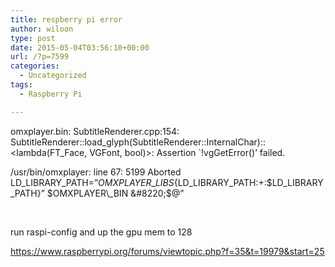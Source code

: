 ```yaml
---
title: respberry pi error
author: wiloon
type: post
date: 2015-05-04T03:56:10+00:00
url: /?p=7599
categories:
  - Uncategorized
tags:
  - Raspberry Pi

---
```

omxplayer.bin: SubtitleRenderer.cpp:154: SubtitleRenderer::load\_glyph(SubtitleRenderer::InternalChar)::<lambda(FT\_Face, VGFont, bool)>: Assertion \`!vgGetError()&#8217; failed.
  
/usr/bin/omxplayer: line 67: 5199 Aborted LD\_LIBRARY\_PATH=&#8221;$OMXPLAYER\_LIBS${LD\_LIBRARY\_PATH:+:$LD\_LIBRARY\_PATH}&#8221; $OMXPLAYER\_BIN &#8220;$@&#8221;

&nbsp;

run raspi-config and up the gpu mem to 128

https://www.raspberrypi.org/forums/viewtopic.php?f=35&t=19979&start=25